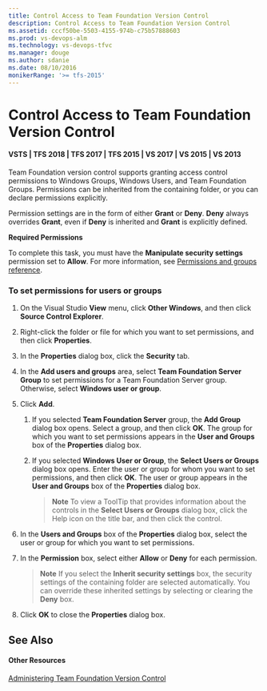 ```yaml
---
title: Control Access to Team Foundation Version Control
description: Control Access to Team Foundation Version Control
ms.assetid: cccf50be-5503-4155-974b-c75b57888603
ms.prod: vs-devops-alm
ms.technology: vs-devops-tfvc
ms.manager: douge
ms.author: sdanie
ms.date: 08/10/2016
monikerRange: '>= tfs-2015'
---
```



# Control Access to Team Foundation Version Control

#### VSTS | TFS 2018 | TFS 2017 | TFS 2015 | VS 2017 | VS 2015 | VS 2013

Team Foundation version control supports granting access control permissions to Windows Groups, Windows Users, and Team Foundation Groups. Permissions can be inherited from the containing folder, or you can declare permissions explicitly.

Permission settings are in the form of either **Grant** or **Deny**. **Deny** always overrides **Grant**, even if **Deny** is inherited and **Grant** is explicitly defined.

**Required Permissions**

To complete this task, you must have the **Manipulate security settings** permission set to **Allow**. For more information, see [Permissions and groups reference](../security/permissions.md).

### To set permissions for users or groups

1.  On the Visual Studio **View** menu, click **Other Windows**, and then click **Source Control Explorer**.

2.  Right-click the folder or file for which you want to set permissions, and then click **Properties**.

3.  In the **Properties** dialog box, click the **Security** tab.

4.  In the **Add users and groups** area, select **Team Foundation Server Group** to set permissions for a Team Foundation Server group. Otherwise, select **Windows user or group**.

5.  Click **Add**.

    1.  If you selected **Team Foundation Server** group, the **Add Group** dialog box opens. Select a group, and then click **OK**. The group for which you want to set permissions appears in the **User and Groups** box of the **Properties** dialog box.

    2.  If you selected **Windows User or Group**, the **Select Users or Groups** dialog box opens. Enter the user or group for whom you want to set permissions, and then click **OK**. The user or group appears in the **User and Groups** box of the **Properties** dialog box.

		>**Note**
		>To view a ToolTip that provides information about the controls in the **Select Users or Groups** dialog box, click the Help icon on the title bar, and then click the control.

6.  In the **Users and Groups** box of the **Properties** dialog box, select the user or group for which you want to set permissions.

7.  In the **Permission** box, select either **Allow** or **Deny** for each permission.

    >**Note**
    >If you select the **Inherit security settings** box, the security settings of the containing folder are selected automatically. You can override these inherited settings by selecting or clearing the **Deny** box.

8.  Click **OK** to close the **Properties** dialog box.

## See Also

#### Other Resources

[Administering Team Foundation Version Control](administering-team-foundation-version-control.md)
